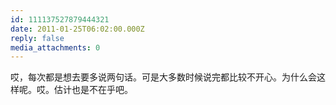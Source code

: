 ```yaml
---
id: 111137527879444321
date: 2011-01-25T06:02:00.000Z
reply: false
media_attachments: 0
---
```


哎，每次都是想去要多说两句话。可是大多数时候说完都比较不开心。为什么会这样呢。哎。估计也是不在乎吧。 ​​​​

